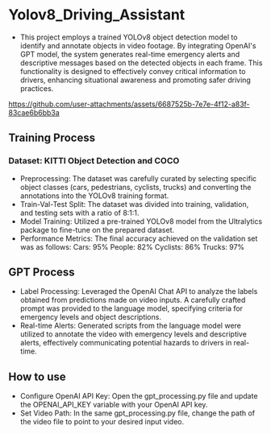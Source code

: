 # Yolov8_Driving_Assistant
- This project employs a trained YOLOv8 object detection model to identify and annotate objects in video footage. By integrating OpenAI's GPT model, the system generates real-time emergency alerts and descriptive messages based on the detected objects in each frame. This functionality is designed to effectively convey critical information to drivers, enhancing situational awareness and promoting safer driving practices.

https://github.com/user-attachments/assets/6687525b-7e7e-4f12-a83f-83cae6b6bb3a

## Training Process
### Dataset: KITTI Object Detection and COCO
- Preprocessing: The dataset was carefully curated by selecting specific object classes (cars, pedestrians, cyclists, trucks) and converting the annotations into the YOLOv8 training format.
- Train-Val-Test Split: The dataset was divided into training, validation, and testing sets with a ratio of 8:1:1.
- Model Training: Utilized a pre-trained YOLOv8 model from the Ultralytics package to fine-tune on the prepared dataset.
- Performance Metrics: The final accuracy achieved on the validation set was as follows:
  Cars: 95%
  People: 82%
  Cyclists: 86%
  Trucks: 97%
## GPT Process
- Label Processing: Leveraged the OpenAI Chat API to analyze the labels obtained from predictions made on video inputs. A carefully crafted prompt was provided to the language model, specifying criteria for emergency levels and object descriptions.
- Real-time Alerts: Generated scripts from the language model were utilized to annotate the video with emergency levels and descriptive alerts, effectively communicating potential hazards to drivers in real-time. 

## How to use
- Configure OpenAI API Key: Open the gpt_processing.py file and update the OPENAI_API_KEY variable with your OpenAI API key.
- Set Video Path: In the same gpt_processing.py file, change the path of the video file to point to your desired input video.
